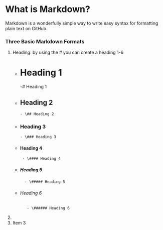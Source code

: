 # What is Markdown?
Markdown is a wonderfully simple way to write easy syntax for formatting plain text on GitHub.

### Three Basic Markdown Formats
1. Heading: by using the \# you can create a heading 1-6
   - # Heading 1 
       -\# Heading 1
   - ## Heading 2
         - \## Heading 2
   - ### Heading 3
         - \### Heading 3
   - #### Heading 4
          - \#### Heading 4
   - ##### Heading 5
           - \##### Heading 5
   - ###### Heading 6
            - \###### Heading 6
2. 
3. Item 3
